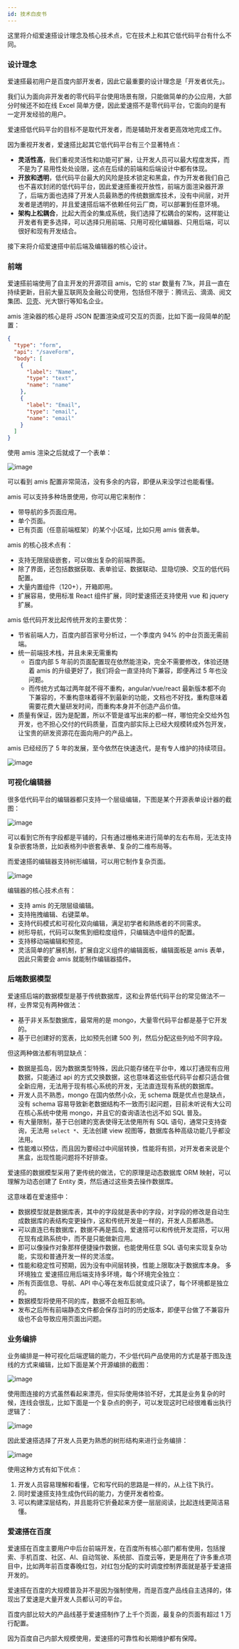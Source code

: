 ```yaml
---
id: 技术白皮书
---
```


这里将介绍爱速搭设计理念及核心技术点，它在技术上和其它低代码平台有什么不同。

### 设计理念

爱速搭最初用户是百度内部开发者，因此它最重要的设计理念是「开发者优先」。

我们认为面向非开发者的零代码平台使用场景有限，只能做简单的办公应用，大部分时候还不如在线 Excel 简单方便，因此爱速搭不是零代码平台，它面向的是有一定开发经验的用户。

爱速搭低代码平台的目标不是取代开发者，而是辅助开发者更高效地完成工作。

因为重视开发者，爱速搭比起其它低代码平台有三个显著特点：

- **灵活性高**，我们重视灵活性和功能可扩展，让开发人员可以最大程度发挥，而不是为了易用性处处设限，这点在后续的前端和后端设计中都有体现。
- **开放和透明**，低代码平台最大的风险是技术锁定和黑盒，作为开发者我们自己也不喜欢封闭的低代码平台，因此爱速搭重视开放性，前端方面渲染器开源了，后端方面也选择了开发人员最熟悉的传统数据库技术，没有中间层，对开发者是透明的，并且爱速搭后端不依赖任何云厂商，可以部署到任意环境。
- **架构上松耦合**，比起大而全的集成系统，我们选择了松耦合的架构，这样能让开发者有更多选择，可以选择只用前端、只用可视化编辑器、只用后端，可以很好和现有开发结合。

接下来将介绍爱速搭中前后端及编辑器的核心设计。

### 前端

爱速搭前端使用了自主开发的开源项目 amis，它的 star 数量有 7.1k，并且一直在持续更新，目前大量互联网及金融公司使用，包括但不限于：腾讯云、滴滴、阅文集团、[贝壳](https://mp.weixin.qq.com/s/_TGPjWaY5OJNllPQhi5pzg)、光大银行等知名企业。

amis 渲染器的核心是将 JSON 配置渲染成可交互的页面，比如下面一段简单的配置：

```json
{
  "type": "form",
  "api": "/saveForm",
  "body": [
    {
      "label": "Name",
      "type": "text",
      "name": "name"
    },
    {
      "label": "Email",
      "type": "email",
      "name": "email"
    }
  ]
}
```

使用 amis 渲染之后就成了一个表单：

![image](/img/产品描述/amis-form.png)

可以看到 amis 配置非常简洁，没有多余的内容，即便从来没学过也能看懂。

amis 可以支持多种场景使用，你可以用它来制作：

- 带导航的多页面应用。
- 单个页面。
- 已有页面（任意前端框架）的某个小区域，比如只用 amis 做表单。

amis 的核心技术点有：

- 支持无限层级嵌套，可以做出复杂的前端界面。
- 除了界面，还包括数据获取、表单验证、数据联动、显隐切换、交互的低代码配置。
- 大量内置组件（120+），开箱即用。
- 扩展容易，使用标准 React 组件扩展，同时爱速搭还支持使用 vue 和 jquery 扩展。

amis 低代码开发比起传统开发的主要优势：

- 节省前端人力，百度内部百家号分析过，一个季度内 94% 的中台页面无需前端。
- 统一前端技术栈，并且未来无需重构
  - 百度内部 5 年前的页面配置现在依然能渲染，完全不需要修改，体验还随着 amis 的升级更好了，我们将会一直坚持向下兼容，即便再过 5 年也没问题。
  - 而传统方式每过两年就不得不重构，angular/vue/react 最新版本都不向下兼容的，不重构意味着得不到最新的功能，文档也不好找，重构意味着需要花费大量研发时间，而重构本身并不创造产品价值。
- 质量有保证，因为是配置，所以不管是谁写出来的都一样，哪怕完全交给外包开发，也不担心交付的代码质量，百度内部实际上已经大规模转成外包开发，让宝贵的研发资源花在面向用户的产品上。

amis 已经经历了 5 年的发展，至今依然在快速迭代，是有专人维护的持续项目。

![image](/img/产品描述/amis-ci.png)

### 可视化编辑器

很多低代码平台的编辑器都只支持一个层级编辑，下图是某个开源表单设计器的截图：

![image](/img/产品描述/other-editor.png)

可以看到它所有字段都是平铺的，只有通过栅格来进行简单的左右布局，无法支持复杂嵌套场景，比如表格列中嵌套表单、复杂的二维布局等。

而爱速搭的编辑器支持树形编辑，可以用它制作复杂页面。

![image](/img/产品描述/amis-editor.png)

编辑器的核心技术点有：

- 支持 amis 的无限层级编辑。
- 支持拖拽编辑、右键菜单。
- 支持代码模式和可视化双向编辑，满足初学者和熟练者的不同需求。
- 树形导航，代码可以聚焦到细粒度组件，只编辑选中组件的配置。
- 支持移动端编辑和预览。
- 灵活简单的扩展机制，扩展自定义组件的编辑面板，编辑面板是 amis 表单，因此只需要会 amis 就能制作编辑器插件。

### 后端数据模型

爱速搭后端的数据模型是基于传统数据库，这和业界低代码平台的常见做法不一样，业界常见有两种做法：

- 基于非关系型数据库，最常用的是 mongo，大量零代码平台都是基于它开发的。
- 基于已创建好的宽表，比如预先创建 500 列，然后分配这些列给不同字段。

但这两种做法都有明显缺点：

- 数据是孤岛，因为数据类型特殊，因此只能存储在平台中，难以打通现有应用数据，只能通过 api 的方式交换数据，这也意味着这些低代码平台都只适合做全新应用，无法用于现有核心系统的开发，无法直连现有系统的数据库。
- 开发人员不熟悉，mongo 在国内依然小众，无 schema 既是优点也是缺点，没有 schema 容易导致新老数据结构不一致而引起问题，目前未听说有大公司在核心系统中使用 mongo，并且它的查询语法也远不如 SQL 普及。
- 有大量限制，基于已创建的宽表使得无法使用所有 SQL 语句，通常只支持查询，无法用 `select *`、无法创建 view 视图等，数据库各种高级功能几乎都没法用。
- 性能难以预估，而且因为要经过中间层转换，性能将有损，对开发者来说是个黑盒，出现性能问题将不好排查。

爱速搭的数据模型采用了更传统的做法，它的原理是动态数据库 ORM 映射，可以理解为动态创建了 Entity 类，然后通过这些类去操作数据库。

这意味着在爱速搭中：

- 数据模型就是数据库表，其中的字段就是表中的字段，对字段的修改是自动生成数据库的表结构变更操作，这和传统开发是一样的，开发人员都熟悉。
- 可以直连已有数据库，数据不再是孤岛，爱速搭可以和传统开发混搭，可以用在现有成熟系统中，而不是只能做新应用。
- 即可以像操作对象那样便捷操作数据，也能使用任意 SQL 语句来实现复杂功能，实现和普通开发一样的灵活度。
- 性能和稳定性可预期，因为没有中间层转换，性能上限取决于数据库本身。
  多环境独立
  爱速搭应用后端支持多环境，每个环境完全独立：
- 所有页面信息、导航、API 中心等在发布后就变成只读了，每个环境都是独立的。
- 数据模型将使用不同的库，数据不会相互影响。
- 发布之后所有前端静态文件都会保存当时的历史版本，即便平台做了不兼容升级也不会导致应用页面出问题。

### 业务编排

业务编排是一种可视化后端逻辑的能力，不少低代码产品使用的方式是基于图及连线的方式来编辑，比如下面是某个开源编排的截图：

![image](/img/产品描述/n8n-editor.png)

使用图连接的方式虽然看起来漂亮，但实际使用体验不好，尤其是业务复杂的时候，连线会很乱，比如下面是一个复杂点的例子，可以发现这时已经很难看出执行逻辑了：

![image](/img/产品描述/bp-hell.png)

因此爱速搭选择了开发人员更为熟悉的树形结构来进行业务编排：

![image](/img/产品描述/auto-flow.png '爱速搭的业务编排')

使用这种方式有如下优点：

1. 开发人员容易理解和看懂，它和写代码的思路是一样的，从上往下执行。
2. 同时爱速搭支持生成伪代码的能力，方便开发者检查。
3. 可以构建深层结构，并且能将它折叠起来方便一层层阅读，比起连线更简洁易懂。

### 爱速搭在百度

爱速搭在百度主要用户中后台前端开发，在百度所有核心部门都有使用，包括搜索、手机百度、社区、AI、自动驾驶、系统部、百度云等，更是用在了许多重点项目中，比如两年前百度春晚红包，对红包分配的实时调度控制界面就是基于爱速搭开发的。

爱速搭在百度的大规模普及并不是因为强制使用，而是百度产品线自主选择的，体现出了爱速是大量开发人员都认可的平台。

百度内部比较大的产品线基于爱速搭制作了上千个页面，最复杂的页面有超过 1 万行配置。

因为百度自己内部大规模使用，爱速搭的可靠性和长期维护都有保障。
